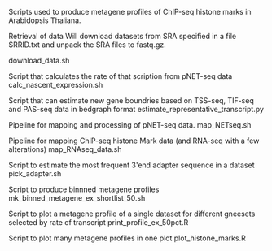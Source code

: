 Scripts used to produce metagene profiles of ChIP-seq histone marks in Arabidopsis Thaliana.

Retrieval of data
Will download datasets from SRA specified in a file SRRID.txt and unpack the SRA files to fastq.gz.

download_data.sh

Script that calculates the rate of that scription from pNET-seq data
calc_nascent_expression.sh

Script that can estimate new gene boundries based on TSS-seq, TIF-seq and PAS-seq data in bedgraph format
estimate_representative_transcript.py

Pipeline for mapping and processing of pNET-seq data.
map_NETseq.sh

Pipeline for mapping ChIP-seq histone Mark data (and RNA-seq with a few alterations)
map_RNAseq_data.sh

Script to estimate the most frequent 3'end adapter sequence in a dataset
pick_adapter.sh

Script to produce binnned metagene profiles
mk_binned_metagene_ex_shortlist_50.sh

Script to plot a metagene profile of a single dataset for different gneesets selected by rate of transcript
print_profile_ex_50pct.R

Script to plot many metagene profiles in one plot
plot_histone_marks.R
